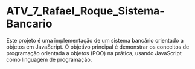 # ATV_7_Rafael_Roque_Sistema-Bancario
 Este projeto é uma implementação de um sistema bancário orientado a objetos em JavaScript. O objetivo principal é demonstrar os conceitos de programação orientada a objetos (POO) na prática, usando JavaScript como linguagem de programação.
